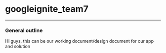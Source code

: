 # googleignite_team7
---
### General outline
Hi guys, this can be our working document/design document for our app and solution
